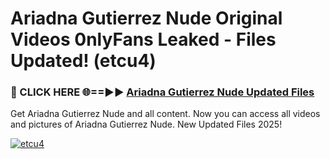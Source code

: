# Ariadna Gutierrez Nude Original Videos 0nlyFans Leaked - Files Updated! (etcu4)

<h3>🔴 CLICK HERE 🌐==►► <a href="https://tinyurl.com/5h6xmrr3" rel="nofollow">Ariadna Gutierrez Nude Updated Files</a></h3>

Get Ariadna Gutierrez Nude and all content. Now you can access all videos and pictures of Ariadna Gutierrez Nude. New Updated Files 2025!

[![etcu4](https://i.imgur.com/KVD873Z.gif)](https://tinyurl.com/5h6xmrr3)
